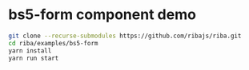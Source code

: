 # bs5-form component demo

```bash
git clone --recurse-submodules https://github.com/ribajs/riba.git
cd riba/examples/bs5-form
yarn install
yarn run start
```
